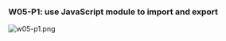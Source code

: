 ### W05-P1: use JavaScript module to import and export

![w05-p1.png](https://obsbeppzfkkzhooliozs.supabase.co/storage/v1/object/public/demo-93/md_img/w05/w05_md/p1.png)
